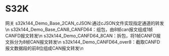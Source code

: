 # S32K
网关
s32k144_Demo_Base_2CAN_cJSON:通过cJSON文件实现指定通道的转发\n
s32k144_Demo_Base_CAN8_CANFD64：组包，由8帧can报文组成1帧CANFD报文转发\n
s32k144_Demo_CANFD64_8CAN：拆包，将1帧CANFD报文拆分为8帧CAN报文转发\n
s32k144_Demo_CANFD64_over8：截取CANFD报文数据段的前8位组成CAN报文转发\n
